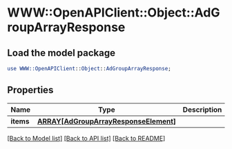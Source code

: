 # WWW::OpenAPIClient::Object::AdGroupArrayResponse

## Load the model package
```perl
use WWW::OpenAPIClient::Object::AdGroupArrayResponse;
```

## Properties
Name | Type | Description | Notes
------------ | ------------- | ------------- | -------------
**items** | [**ARRAY[AdGroupArrayResponseElement]**](AdGroupArrayResponseElement.md) |  | [optional] 

[[Back to Model list]](../README.md#documentation-for-models) [[Back to API list]](../README.md#documentation-for-api-endpoints) [[Back to README]](../README.md)


